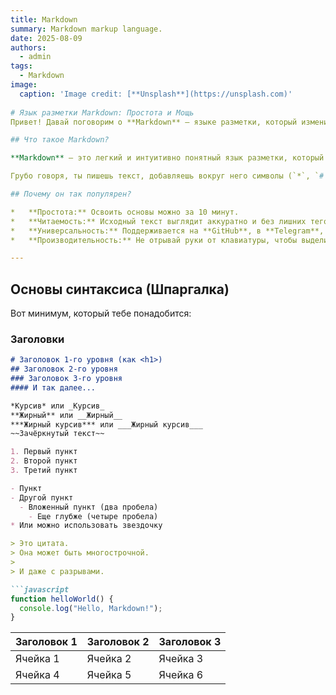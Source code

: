 ```yaml
---
title: Markdown
summary: Markdown markup language.
date: 2025-08-09
authors:
  - admin
tags:
  - Markdown
image:
  caption: 'Image credit: [**Unsplash**](https://unsplash.com)'
    
# Язык разметки Markdown: Простота и Мощь
Привет! Давай поговорим о **Markdown** — языке разметки, который изменил то, как мы пишем для интернета. Если ты хоть раз форматировал текст, ты поймешь его гениальность.

## Что такое Markdown?

**Markdown** — это легкий и интуитивно понятный язык разметки, который позволяет с помощью простых символов создавать красиво оформленный текст. Его главная цель — читаемость и простота использования как в исходном коде, так и после преобразования.

Грубо говоря, ты пишешь текст, добавляешь вокруг него символы (`*`, `#`, `-` и т.д.), а специальный процессор (как на GitHub, в Telegram или в Notion) превращает это в HTML-код с красивым форматированием.

## Почему он так популярен?

*   **Простота:** Освоить основы можно за 10 минут.
*   **Читаемость:** Исходный текст выглядит аккуратно и без лишних тегов.
*   **Универсальность:** Поддерживается на **GitHub**, в **Telegram**, **Notion**, **Obsidian**, **Joplin**, многих CMS (WordPress, Ghost) и даже в мессенджерах.
*   **Производительность:** Не отрывай руки от клавиатуры, чтобы выделить текст жирным. Это быстро!

---
```


## Основы синтаксиса (Шпаргалка)

Вот минимум, который тебе понадобится:

###  Заголовки

```markdown
# Заголовок 1-го уровня (как <h1>)
## Заголовок 2-го уровня
### Заголовок 3-го уровня
#### И так далее...

*Курсив* или _Курсив_
**Жирный** или __Жирный__
***Жирный курсив*** или ___Жирный курсив___
~~Зачёркнутый текст~~

1. Первый пункт
2. Второй пункт
3. Третий пункт

- Пункт
- Другой пункт
  - Вложенный пункт (два пробела)
    - Еще глубже (четыре пробела)
* Или можно использовать звездочку

> Это цитата.
> Она может быть многострочной.
>
> И даже с разрывами.

```javascript
function helloWorld() {
  console.log("Hello, Markdown!");
}
```

| Заголовок 1 | Заголовок 2 | Заголовок 3 |
|-------------|-------------|-------------|
| Ячейка 1    | Ячейка 2    | Ячейка 3    |
| Ячейка 4    | Ячейка 5    | Ячейка 6    |
